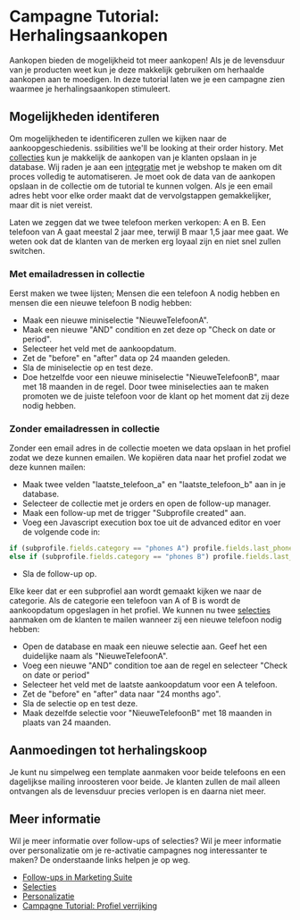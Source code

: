 # Campagne Tutorial: Herhalingsaankopen

Aankopen bieden de mogelijkheid tot meer aankopen! Als je de levensduur 
van je producten weet kun je deze makkelijk gebruiken om herhaalde aankopen aan 
te moedigen. In deze tutorial laten we je een campagne zien waarmee je 
herhalingsaankopen stimuleert.

## Mogelijkheden identiferen

Om mogelijkheden te identificeren zullen we kijken naar de aankoopgeschiedenis. 
ssibilities we'll be looking at their order history. 
Met [collecties](./database-fields-and-collections) kun je makkelijk 
de aankopen van je klanten opslaan in je database. Wij raden je aan een 
[integratie](https://www.copernica.com/nl/integrations) met je webshop te maken 
om dit proces volledig te automatiseren. Je moet ook de data van de aankopen 
opslaan in de collectie om de tutorial te kunnen volgen. Als je een email adres 
hebt voor elke order maakt dat de vervolgstappen gemakkelijker, maar dit is 
niet vereist. 

Laten we zeggen dat we twee telefoon merken verkopen: A en B. Een telefoon 
van A gaat meestal 2 jaar mee, terwijl B maar 1,5 jaar mee gaat. We weten 
ook dat de klanten van de merken erg loyaal zijn en niet snel zullen switchen.

### Met emailadressen in collectie

Eerst maken we twee lijsten; Mensen die een telefoon A nodig hebben en mensen 
die een nieuwe telefoon B nodig hebben:

* Maak een nieuwe miniselectie "NieuweTelefoonA".
* Maak een nieuwe "AND" condition en zet deze op "Check on date or period".
* Selecteer het veld met de aankoopdatum.
* Zet de "before" en "after" data op 24 maanden geleden.
* Sla de miniselectie op en test deze.
* Doe hetzelfde voor een nieuwe miniselectie "NieuweTelefoonB", maar met 
18 maanden in de regel. Door twee miniselecties aan te maken promoten we 
de juiste telefoon voor de klant op het moment dat zij deze nodig hebben.

### Zonder emailadressen in collectie

Zonder een email adres in de collectie moeten we data opslaan in het 
profiel zodat we deze kunnen emailen. We kopiëren data naar het profiel 
zodat we deze kunnen mailen:

* Maak twee velden "laatste_telefoon_a" en "laatste_telefoon_b" aan in je database.
* Selecteer de collectie met je orders en open de follow-up manager.
* Maak een follow-up met de trigger "Subprofile created" aan. 
* Voeg een Javascript execution box toe uit de advanced editor en voer de volgende code in:
```Javascript
if (subprofile.fields.category == "phones A") profile.fields.last_phone_a = subprofile.fields.purchase_date;
else if (subprofile.fields.category == "phones B") profile.fields.last_phone_b = subprofile.fields.purchase_date;
```
* Sla de follow-up op.

Elke keer dat er een subprofiel aan wordt gemaakt kijken we naar de categorie. 
Als de categorie een telefoon van A of B is wordt de aankoopdatum opgeslagen in 
het profiel. We kunnen nu twee [selecties](./selections-introduction) aanmaken 
om de klanten te mailen wanneer zij een nieuwe telefoon nodig hebben:

* Open de database en maak een nieuwe selectie aan. Geef het een duidelijke 
naam als "NieuweTelefoonA".
* Voeg een nieuwe "AND" condition toe aan de regel en selecteer "Check on date or 
period"
* Selecteer het veld met de laatste aankoopdatum voor een A telefoon.
* Zet de "before" en "after" data naar "24 months ago".
* Sla de selectie op en test deze.
* Maak dezelfde selectie voor "NieuweTelefoonB" met 18 maanden in plaats van 
24 maanden.

## Aanmoedingen tot herhalingskoop

Je kunt nu simpelweg een template aanmaken voor beide telefoons en een 
dagelijkse mailing inroosteren voor beide. Je klanten zullen de mail alleen 
ontvangen als de levensduur precies verlopen is en daarna niet meer.

## Meer informatie

Wil je meer informatie over follow-ups of selecties? Wil je meer informatie 
over personalizatie om je re-activatie campagnes nog interessanter te maken?
De onderstaande links helpen je op weg.

* [Follow-ups in Marketing Suite](./follow-up-manager-ms)
* [Selecties](./selections-introduction.md)
* [Personalizatie](./personalization)
* [Campagne Tutorial: Profiel verrijking](./campaign-tutorial-profile-enrichment)
